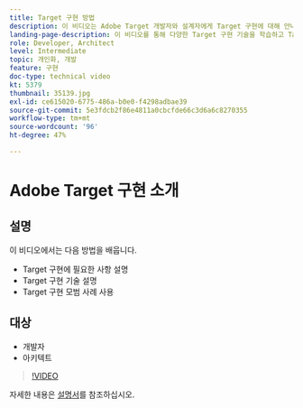 ```yaml
---
title: Target 구현 방법
description: 이 비디오는 Adobe Target 개발자와 설계자에게 Target 구현에 대해 안내합니다. 이 비디오를 통해 다양한 Target 구현 기술을 학습하고 Target 구현 모범 사례를 활용하십시오.
landing-page-description: 이 비디오를 통해 다양한 Target 구현 기술을 학습하고 Target 구현 모범 사례를 활용하십시오.
role: Developer, Architect
level: Intermediate
topic: 개인화, 개발
feature: 구현
doc-type: technical video
kt: 5379
thumbnail: 35139.jpg
exl-id: ce615020-6775-486a-b0e0-f4298adbae39
source-git-commit: 5e3fdcb2f86e4811a0cbcfde66c3d6a6c8270355
workflow-type: tm+mt
source-wordcount: '96'
ht-degree: 47%

---
```


# Adobe Target 구현 소개

## 설명

이 비디오에서는 다음 방법을 배웁니다.

* Target 구현에 필요한 사항 설명
* Target 구현 기술 설명
* Target 구현 모범 사례 사용

## 대상

* 개발자
* 아키텍트

>[!VIDEO](https://video.tv.adobe.com/v/35139/?quality=12)

자세한 내용은 [설명서](https://docs.adobe.com/content/help/en/target/using/implement-target/implementing-target.html)를 참조하십시오.
